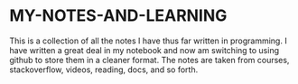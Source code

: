 # MY-NOTES-AND-LEARNING
This is a collection of all the notes I have thus far written in programming. I have written a great deal in my notebook and now am switching to using github to store them in a cleaner format. The notes are taken from courses, stackoverflow, videos, reading, docs, and so forth. 

